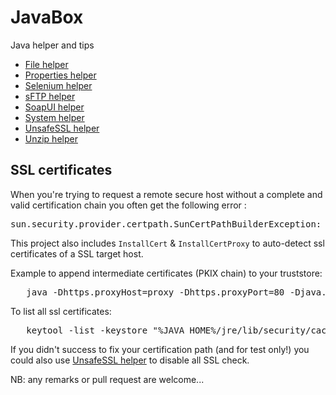 JavaBox
=======

Java helper and tips

* [File helper](https://github.com/boly38/javabox/blob/master/src/main/java/org/internetresources/util/FileHelper.java)
* [Properties helper](https://github.com/boly38/javabox/blob/master/src/main/java/org/internetresources/util/PropertiesHelper.java)
* [Selenium helper](https://github.com/boly38/javabox/blob/master/src/main/java/org/internetresources/util/SeleniumHelper.java)
* [sFTP helper](https://github.com/boly38/javabox/blob/master/src/main/java/org/internetresources/util/SFTPHelper.java)
* [SoapUI helper](https://github.com/boly38/javabox/blob/master/src/main/java/org/internetresources/util/SoapUIHelper.java)
* [System helper](https://github.com/boly38/javabox/blob/master/src/main/java/org/internetresources/util/SystemHelper.java)
* [UnsafeSSL helper](https://github.com/boly38/javabox/blob/master/src/main/java/org/internetresources/util/UnsafeSSLHelper.java)
* [Unzip helper](https://github.com/boly38/javabox/blob/master/src/main/java/org/internetresources/util/UnzipHelper.java)

SSL certificates
----------------

When you're trying to request a remote secure host without a complete and valid certification chain you often get the following error :
<pre>
sun.security.provider.certpath.SunCertPathBuilderException: unable to find valid certification path to requested target
</pre>

This project also includes <code>InstallCert</code> & <code>InstallCertProxy</code> to auto-detect ssl certificates of a SSL target host.

Example to append intermediate certificates (PKIX chain) to your truststore:
<pre>
   java -Dhttps.proxyHost=proxy -Dhttps.proxyPort=80 -Djava.home=%JAVA_HOME%\jre -cp target\javabox-1.0-SNAPSHOT.jar InstallCertProxy myhttpstarget
</pre>

To list all ssl certificates:
<pre>
   keytool -list -keystore "%JAVA_HOME%/jre/lib/security/cacerts"
</pre>

If you didn't success to fix your certification path (and for test only!) you could also use [UnsafeSSL helper](https://github.com/boly38/javabox/blob/master/src/main/java/org/internetresources/util/UnsafeSSLHelper.java) to disable all SSL check.


NB: any remarks or pull request are welcome...
